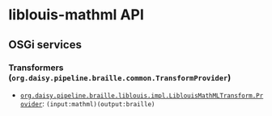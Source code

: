 # liblouis-mathml API

## OSGi services

### Transformers (`org.daisy.pipeline.braille.common.TransformProvider`)

- [`org.daisy.pipeline.braille.liblouis.impl.LiblouisMathMLTransform.Provider`](java/org/daisy/pipeline/braille/liblouis/impl/LiblouisMathMLTransform.java): `(input:mathml)(output:braille)`


<link rev="dp2:doc" href="./"/>
<link rel="rdf:type" href="http://www.daisy.org/ns/pipeline/apidoc"/>
